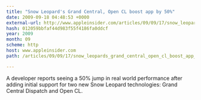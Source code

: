 ```yaml
---
title: "Snow Leopard's Grand Central, Open CL boost app by 50%"
date: 2009-09-18 04:48:53 +0000
external-url: http://www.appleinsider.com/articles/09/09/17/snow_leopards_grand_central_open_cl_boost_app_by_50.html
hash: 012059bbfaf44d983f55f4186fa0ddcf
year: 2009
month: 09
scheme: http
host: www.appleinsider.com
path: /articles/09/09/17/snow_leopards_grand_central_open_cl_boost_app_by_50.html

---
```


A developer reports seeing a 50% jump in real world performance after adding initial support for two new Snow Leopard technologies: Grand Central Dispatch and Open CL.
